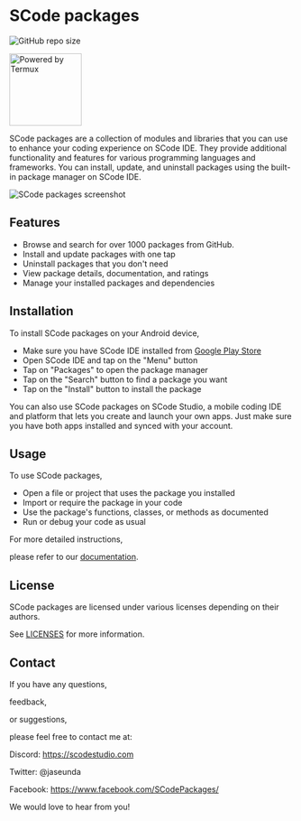 # SCode packages

![GitHub repo size](https://img.shields.io/github/repo-size/jaseunda/scode-packages)

<img src="https://github.com/termux/termux-app/blob/master/art/ic_launcher2.png" alt="Powered by Termux" width="128px"></img>

SCode packages are a collection of modules and libraries that you can use to enhance your coding experience on SCode IDE. They provide additional functionality and features for various programming languages and frameworks. You can install, update, and uninstall packages using the built-in package manager on SCode IDE.

![SCode packages screenshot](screenshot.png)

## Features

- Browse and search for over 1000 packages from GitHub.
- Install and update packages with one tap
- Uninstall packages that you don't need
- View package details,
documentation,
and ratings
- Manage your installed packages and dependencies

## Installation

To install SCode packages on your Android device,

- Make sure you have SCode IDE installed from [Google Play Store](https://play.google.com/store/apps/details?id=com.jaseunda.scode&gl=US)
- Open SCode IDE and tap on the "Menu" button
- Tap on "Packages" to open the package manager
- Tap on the "Search" button to find a package you want
- Tap on the "Install" button to install the package

You can also use SCode packages on SCode Studio, a mobile coding IDE and platform that lets you create and launch your own apps. Just make sure you have both apps installed and synced with your account.

## Usage

To use SCode packages,

- Open a file or project that uses the package you installed
- Import or require the package in your code
- Use the package's functions,
classes,
or methods as documented
- Run or debug your code as usual

For more detailed instructions,

please refer to our [documentation](https://scode-packages.com/docs).

## License

SCode packages are licensed under various licenses depending on their authors.

See [LICENSES](LICENSES) for more information.

## Contact

If you have any questions,

feedback,

or suggestions,

please feel free to contact me at:

Discord: https://scodestudio.com

Twitter: @jaseunda

Facebook: https://www.facebook.com/SCodePackages/

We would love to hear from you!
